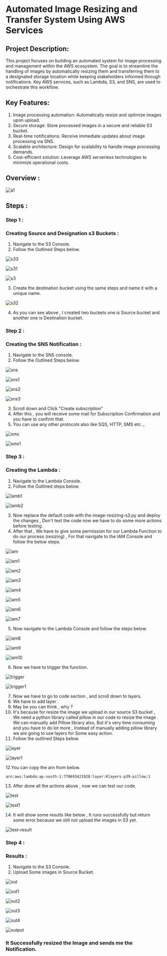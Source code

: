 # Automated Image Resizing and Transfer System Using AWS Services

## Project Description:
This project focuses on building an automated system for image processing and management within the AWS ecosystem. The goal is to streamline the handling of images by automatically resizing them and transferring them to a designated storage location while keeping stakeholders informed through notifications. Key AWS services, such as Lambda, S3, and SNS, are used to orchestrate this workflow.

## Key Features:
1. Image processing automation: Automatically resize and optimize images upon upload.
2. Secure storage: Store processed images in a secure and reliable S3 bucket.
3. Real-time notifications: Receive immediate updates about image processing via SNS.
4. Scalable architecture: Design for scalability to handle image processing demands.
5. Cost-efficient solution: Leverage AWS serverless technologies to minimize operational costs.

## Overview :

![a1](https://github.com/itz-mathesh/image-resizing-using-s3-lambda-and-sns/assets/144098846/d806e90a-365e-4f59-a6ac-2606c74b79e3)



## Steps :
### Step 1 :
### Creating Source and Designation s3 Buckets :

1. Navigate to the S3 Console.
2. Follow the Outlined Steps below.

![s33](https://github.com/user-attachments/assets/c5529822-0274-4c91-8b58-f7161d423b1b)

![s31](https://github.com/user-attachments/assets/e37a50ef-c618-4afd-9bfd-36ab0e34679c) 


![s3](https://github.com/user-attachments/assets/b9d6a70e-32a2-4e19-981b-59d5972f4762)


3. Create the destination bucket using the same steps and name it with a unique name.

![s32](https://github.com/user-attachments/assets/d3856260-b835-404b-9860-9d4b8f955880)


4. As you can see above , I created two buckets one is Source bucket and another one is Destination bucket.

### Step 2 :
### Creating the SNS Notification :

1. Navigate to the SNS console.
2. Follow the Outlined Steps below.

![sns](https://github.com/user-attachments/assets/d41d9e94-1014-4a97-9b3c-a8fae3677d63)

![sns1](https://github.com/user-attachments/assets/f0093dc7-fd5d-4abd-ba66-78f7313dda3f)

![sns2](https://github.com/user-attachments/assets/747fe648-653f-4690-93bc-2ae69c0f1a01)

![sns3](https://github.com/user-attachments/assets/0c7fa65c-99b5-4932-96af-abcd5de20794)


3. Scroll down and Click "Create subscription" <br>
4. After this , you will receive some mail for Subscription Confirmation and you have to confirm that.<br>
5. You can use any other protocols also like SQS, HTTP, SMS etc .,<br>


![sms](https://github.com/user-attachments/assets/c20fcf81-3bfd-471a-afba-e35858ffcb54)

![sms1](https://github.com/user-attachments/assets/0159827d-6661-407b-80c1-f29f477ae815)


### Step 3 :
### Creating the Lambda :

1. Navigate to the Lambda Console.
2. Follow the Outlined steps below.

![lamb1](https://github.com/user-attachments/assets/554bb3f9-f970-4a50-b265-8569ae2abadc)

![lamb2](https://github.com/user-attachments/assets/353d1b18-4877-48c1-aaf4-93844bfe9d4a)


3. Now replace the default code with the image-resizing-s3.py and deploy the changes , Don't test the code now we have to do some more actions before testing.
4. After that , We have to give some permission for our Lambda Function to do our process (resizing) , For that navigate to the IAM Console and follow the below steps.

![iam](https://github.com/user-attachments/assets/fd4c76f4-a522-4640-bcbb-eaecd38871b0)

![iam1](https://github.com/user-attachments/assets/0c883af5-e950-4305-9546-393f2671fa65)

![iam2](https://github.com/user-attachments/assets/2eb83e20-90ba-4a1a-a722-57e0ed5b6e9a)


![iam3](https://github.com/user-attachments/assets/8456e48f-3632-4aad-a0a1-f73b18aeb5a1)


![iam4](https://github.com/user-attachments/assets/15498828-c130-4adf-afe2-83c70ecc9f29)

![iam5](https://github.com/user-attachments/assets/181abf65-b9d4-4148-9fad-2c4511733d90)

![iam6](https://github.com/user-attachments/assets/510fa011-f0da-4255-92b1-e0b2cfef3f09)


![iam7](https://github.com/user-attachments/assets/c91f2079-0e3c-4bcf-afb5-2b6221d3de29)

5. Now navigate to the Lambda Console and follow the steps below.

![iam8](https://github.com/user-attachments/assets/2248dd55-885b-4cf5-a90e-cf888ffe290b)

![iam9](https://github.com/user-attachments/assets/1c59c273-9fc4-43c7-977f-884acb8824e6)

![iam10](https://github.com/user-attachments/assets/443e9d3d-6bb9-4d79-985e-38c6c3f2fd12)


6. Now we have to trigger the function.


![trigger](https://github.com/user-attachments/assets/02c08142-dac0-4d15-8d1f-b86920927fc1)

![trigger1](https://github.com/user-attachments/assets/55050fcd-caba-423a-bc26-c0141c77f26d)


7. Now we have to go to code section , and scroll down to  layers.<br>
8. We have to add layer .<br>
9. May be you can think , why ?<br>
10. It's because for resize the image we upload in our source S3 bucket , We need a python library called pillow in our code to resize the image . We can manually add Pillow library also, But it's very time consuming and you have to do lot more , Instead of manually adding pillow library we are going to use layers for Some easy action.<br>
11. Follow the outlined Steps below.

![layer](https://github.com/user-attachments/assets/d9314372-1632-4ba1-8e84-498d9e22bc88)

![layer1](https://github.com/user-attachments/assets/aef87351-8fa7-4e63-b5c4-7f137d091932)


12.You can copy the arn from below.

```
arn:aws:lambda:ap-south-1:770693421928:layer:Klayers-p39-pillow:1
```

13. After done all the actions above , now we can test our code.

![test](https://github.com/user-attachments/assets/9abef56b-d495-4335-a7d0-03b9f6b6b584)

![test1](https://github.com/user-attachments/assets/d7ad4160-c2f4-405c-b84c-b15295979fa7)


14. It will show some results like below , It runs successfully but return some error because we still not upload the images in S3 yet.

![test-result](https://github.com/user-attachments/assets/0b039a6f-bc95-440f-8c74-a1859a04031b)



### Step 4 :
### Results :

1. Navigate to the S3 Console.
2. Upload Some images in  Source Bucket.

![out](https://github.com/user-attachments/assets/1a99c657-ee2b-46e6-bfad-c62c28397a19)

![out1](https://github.com/user-attachments/assets/1b664e4c-29e6-4527-96dc-996b42615c98)

![out2](https://github.com/user-attachments/assets/8a20a117-30d3-4838-91ed-953d250b0c2d)

![out3](https://github.com/user-attachments/assets/386fc57b-a203-497e-88f6-2c49a9d9c016)

![out4](https://github.com/user-attachments/assets/2e867750-44ea-402b-8f27-a08aac7413d2)

![output](https://github.com/user-attachments/assets/0784ee57-d1cf-4a18-afcf-b9dd701b1916)


### It Successfully resized the Image and sends me the Notification.



